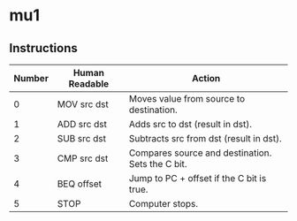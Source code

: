 # mu1

## Instructions

| Number | Human Readable | Action                                           |
|--------|----------------|--------------------------------------------------|
| 0      | MOV src dst    | Moves value from source to destination.          |
| 1      | ADD src dst    | Adds src to dst (result in dst).                 |
| 2      | SUB src dst    | Subtracts src from dst (result in dst).          |
| 3      | CMP src dst    | Compares source and destination. Sets the C bit. |
| 4      | BEQ offset     | Jump to PC + offset if the C bit is true.        |
| 5      | STOP           | Computer stops.                                  |
